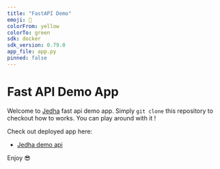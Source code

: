 ```yaml
---
title: "FastAPI Demo"
emoji: 🚀
colorFrom: yellow
colorTo: green
sdk: docker
sdk_version: 0.79.0
app_file: app.py
pinned: false
---
```



# Fast API Demo App 

Welcome to [Jedha](https://jedha.co) fast api demo app. Simply `git clone` this repository to checkout how to works. You can play around with it !

Check out deployed app here: 

* [Jedha demo api](https://antoinekrajnc-fast-api-demo.hf.space/)

Enjoy 😎
